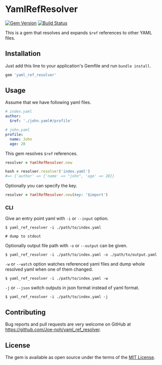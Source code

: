 # YamlRefResolver

[![Gem Version](https://badge.fury.io/rb/yaml_ref_resolver.svg)](https://badge.fury.io/rb/yaml_ref_resolver)
[![Build Status](https://travis-ci.org/Joe-noh/yaml_ref_resolver.svg?branch=master)](https://travis-ci.org/Joe-noh/yaml_ref_resolver)

This is a gem that resolves and expands `$ref` references to other YAML files.

## Installation

Just add this line to your application's Gemfile and run `bundle install`.

```ruby
gem 'yaml_ref_resolver'
```

## Usage

Assume that we have following yaml files.

```yaml
# index.yaml
author:
  $ref: './john.yaml#/profile'
```

```yaml
# john.yaml
profile:
  name: John
  age: 28
```

This gem resolves `$ref` references.

```ruby
resolver = YamlRefResolver.new

hash = resolver.resolve!('index.yaml')
#=> {'author' => {'name' => "john", 'age' => 28}}
```

Optionally you can specify the key.

```ruby
resolver = YamlRefResolver.new(key: '$import')
```

### CLI

Give an entry point yaml with `-i` or `--input` option.

```console
$ yaml_ref_resolver -i ./path/to/index.yaml

# dump to stdout
```

Optionally output file path with `-o` or `--output` can be given.

```console
$ yaml_ref_resolver -i ./path/to/index.yaml -o ./path/to/output.yaml
```

`-w` or `--watch` option watches referenced yaml files and dump whole resolved yaml when one of them changed.

```console
$ yaml_ref_resolver -i ./path/to/index.yaml -w
```

`-j` or `--json` switch outputs in json format instead of yaml format.

```
$ yaml_ref_resolver -i ./path/to/index.yaml -j
```

## Contributing

Bug reports and pull requests are very welcome on GitHub at https://github.com/Joe-noh/yaml_ref_resolver.

## License

The gem is available as open source under the terms of the [MIT License](http://opensource.org/licenses/MIT).
